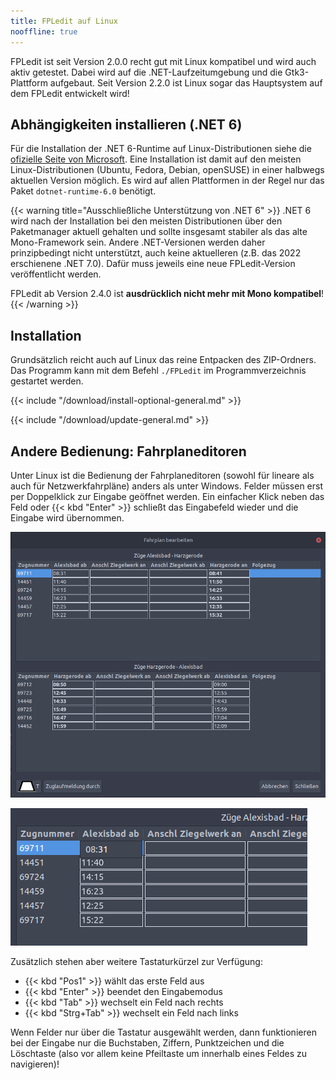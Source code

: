 ```yaml
---
title: FPLedit auf Linux
nooffline: true
---
```


FPLedit ist seit Version 2.0.0 recht gut mit Linux kompatibel und wird auch aktiv getestet. Dabei wird auf die .NET-Laufzeitumgebung und die Gtk3-Plattform aufgebaut. Seit Version 2.2.0 ist Linux sogar das Hauptsystem auf dem FPLedit entwickelt wird!

## Abhängigkeiten installieren (.NET 6)
Für die Installation der .NET 6-Runtime auf Linux-Distributionen siehe die [ofizielle Seite von Microsoft](https://dotnet.microsoft.com/en-us/download/dotnet/6.0/runtime?initial-os=linux). Eine Installation ist damit auf den meisten Linux-Distributionen (Ubuntu, Fedora, Debian, openSUSE) in einer halbwegs aktuellen Version möglich. Es wird auf allen Plattformen in der Regel nur das Paket `dotnet-runtime-6.0` benötigt.

{{< warning title="Ausschließliche Unterstützung von .NET 6" >}}
.NET 6 wird nach der Installation bei den meisten Distributionen über den Paketmanager aktuell gehalten und sollte insgesamt stabiler als das alte Mono-Framework sein. Andere .NET-Versionen werden daher prinzipbedingt nicht unterstützt, auch keine aktuelleren (z.B. das 2022 erschienene .NET 7.0). Dafür muss jeweils eine neue FPLedit-Version veröffentlicht werden.

FPLedit ab Version 2.4.0 ist **ausdrücklich nicht mehr mit Mono kompatibel**!
{{< /warning >}}

## Installation
Grundsätzlich reicht auch auf Linux das reine Entpacken des ZIP-Ordners. Das Programm kann mit dem Befehl `./FPLedit` im Programmverzeichnis gestartet werden.

{{< include "/download/install-optional-general.md" >}}

{{< include "/download/update-general.md" >}}

## Andere Bedienung: Fahrplaneditoren
Unter Linux ist die Bedienung der Fahrplaneditoren (sowohl für lineare als auch für Netzwerkfahrpläne) anders als unter Windows. Felder müssen erst per Doppelklick zur Eingabe geöffnet werden. Ein einfacher Klick neben das Feld oder {{< kbd "Enter" >}} schließt das Eingabefeld wieder und die Eingabe wird übernommen.

![Editorfenster (hier lineare Strecke) unter Linux](editor-linux.png)

![Eingabemodus des Editors unter Linux](editor-eingabe.png)

Zusätzlich stehen aber weitere Tastaturkürzel zur Verfügung:

* {{< kbd "Pos1" >}} wählt das erste Feld aus
* {{< kbd "Enter" >}} beendet den Eingabemodus
* {{< kbd "Tab" >}} wechselt ein Feld nach rechts
* {{< kbd "Strg+Tab" >}} wechselt ein Feld nach links

Wenn Felder nur über die Tastatur ausgewählt werden, dann funktionieren bei der Eingabe nur die Buchstaben, Ziffern, Punktzeichen und die Löschtaste (also vor allem keine Pfeiltaste um innerhalb eines Feldes zu navigieren)!
